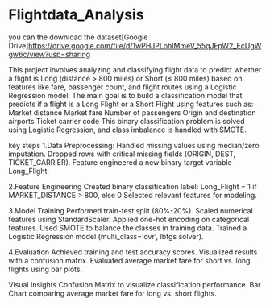 # Flightdata_Analysis

you can the download the dataset[Google Drive]https://drive.google.com/file/d/1wPHJPLohIMmeV_55qJFpW2_EcUgWgw6c/view?usp=sharing

This project involves analyzing and classifying flight data to predict whether a flight is Long (distance > 800 miles) or Short (≤ 800 miles) based on features like fare, passenger count, and flight routes using a Logistic Regression model.
The main goal is to build a classification model that predicts if a flight is a Long Flight or a Short Flight using features such as:
Market distance
Market fare
Number of passengers
Origin and destination airports
Ticket carrier code
This binary classification problem is solved using Logistic Regression, and class imbalance is handled with SMOTE.

key steps
1.Data Preprocessing:
Handled missing values using median/zero imputation.
Dropped rows with critical missing fields (ORIGIN, DEST, TICKET_CARRIER).
Feature engineered a new binary target variable Long_Flight.

2.Feature Engineering
Created binary classification label:
Long_Flight = 1 if MARKET_DISTANCE > 800, else 0
Selected relevant features for modeling.

3.Model Training
Performed train-test split (80%-20%).
Scaled numerical features using StandardScaler.
Applied one-hot encoding on categorical features.
Used SMOTE to balance the classes in training data.
Trained a Logistic Regression model (multi_class='ovr', lbfgs solver).

4.Evaluation
Achieved training and test accuracy scores.
Visualized results with a confusion matrix.
Evaluated average market fare for short vs. long flights using bar plots.

Visual Insights
Confusion Matrix to visualize classification performance.
Bar Chart comparing average market fare for long vs. short flights.
